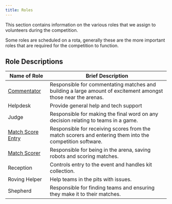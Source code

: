 ```yaml
---
title: Roles
---
```


This section contains information on the various roles that we assign to volunteers during the competition.

Some roles are scheduled on a rota, generally these are the more important roles that are required for the competition to function.

## Role Descriptions

| Name of Role      | Brief Description                                            |
| ----------------- | ------------------------------------------------------------ |
| [Commentator](commentator)       | Responsible for commentating matches and building a large amount of excitement amongst those near the arenas. |
| Helpdesk          | Provide general help and tech support                        |
| Judge             | Responsible for making the final word on any decision relating to teams in a game. |
| [Match Score Entry](match-score-entry) | Responsible for receiving scores from the match scorers and entering them into the competition software. |
| [Match Scorer](match-scorer)      | Responsible for being in the arena, saving robots and scoring matches. |
| Reception         | Controls entry to the event and handles kit collection.      |
| Roving Helper     | Help teams in the pits with issues.                          |
| Shepherd          | Responsible for finding teams and ensuring they make it to their matches. |

